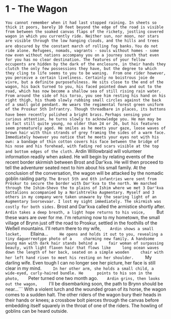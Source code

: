 # 1 - The Wagon
```You cannot remember when it had last stopped raining. In sheets so thick it poors, barely 10 feet beyond the edge of the road is visible from between the soaked canvas flaps of the rickety, jostling covered wagon in which you currently ride. Neither sun, nor moon, nor stars are visible through the low hanging clouds, and the hills and trees are obscured by the constant march of rolling fog banks.```
```You do not ride alone. Refugees, nomads, vagrants - souls without homes - some now even without nations accompany you on a journey south that even for you has no clear destination. The features of your fellow occupents are hidden by the dark of the enclosure, in their hands they clutch the only few possessions they have, but the degree to which they cling to life seems to you to be waning.  From one rider however, you perceive a certain liveliness. Certainly no boistrous joie de vivre, but a definite purposefulness. He sits close to the end of the wagon, his back turned to you, his faced pointed down and out to the road, which has now become a shallow sea of still rising rain water. From around the side of his torso, you see him resting his hand on his right thigh, his thumb slowly rubbing small circles against the back of a small gold pendant. He wears the regimental forest green uniform of the Proskur 5th Infrantry. Though threadbare in places, its buttons have been recently polished a bright brass.```
```Perhaps sensing your curious attention, he turns slowly to acknowledge you. He man may be in fact still quite young, no older than 24 or 26, but his features seem prematurely aged. He smiles as he meets your gaze, loose waves of brown hair with thin strands of grey framing the sides of a warm face. Immediately however you notice that he meets your eyes not with his own: a bandage of thin cotton covers his face between the bridge of his nose and his forehead, with fading red scars visible at the top and bottom edges of the cloth.```
Ardin Willowbraid will volunteer information readily when asked. He will begin by relating events of the recent border skirmish between Brost and Dar'kva. He will then proceed to tell the adventurer seated next to him about his small family. At the conclusion of the conversation, the wagon will be attacked by the nomadic goblin raiding party.
```The Brost 5th and 6th infantries were sent from Pröskur to secure the border with Dar'kva to the north. We marched through the Ishim-Shevo the to plains of Ishim where we met 3 Dar'kva battalions accompanied by a Norishtrelko Augmentary. Myself and 3 others in my company were taken unaware by the searing light of an Augmentary Svorsevaar. I lost my sight immediately. The skirmish was costly for both sides.``` Brost and Dar'kva called the armistice shortly after.```      Ardin takes a deep breath, a light hope returns to his voice,      ```But these wars are over for me. I'm returning now to my hometown, the small      village of Brynn just off the road to Proskur, settled in the foothills of the      Weßell mountains. I'll return there to my wife,```     Ardin shows a small locket,     ```Ellaina...```      He opens and holds it out to you, revealing a tiny daguerreotype photo of a     charming new family. A handsome young man with dark hair stands behind a     fair woman of surpassing beauty, with light flaxen hair that flows like     long ocean waves down the length of her back, seated on a simple wooden     chair with her left hand risen to meet his resting on her shoulder.      ```My darling wife. Even tough I can no longer see her picture, her face is still      clear in my mind.```      In her other arm, she holds a small child, a wide-eyed, curly-haired bundle. He      points to his son in the photo,     ```Peter turned one two month ago.```     Ardin grins, then looks out the wagon,      ```I'll be disembarking soon, the path to Brynn should be near...```  With a violent lurch and the wounded groan of its horse, the wagon comes to a sudden halt. The other riders of the wagon bury their heads in their hands or knees; a crossbow bolt pierces through the canvas before embedding itself squarely in the throat of one of the riders. The howling of goblins can be heard outside. 
